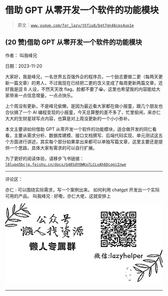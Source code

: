 # 借助 GPT 从零开发一个软件的功能模块

> 原文：[`www.yuque.com/for_lazy/thfiu8/bgt7gn46cps4uo1e`](https://www.yuque.com/for_lazy/thfiu8/bgt7gn46cps4uo1e)

## (20 赞)借助 GPT 从零开发一个软件的功能模块

作者： 叫我峰兄

日期：2023-11-20

大家好，我是峰兄，一名世界五百强外企的程序员，一个励志要做二更（每两天更新一篇文章）的男人，不过我现在已经把二更的含义变成了每周更新两篇文章，还好我是逗 B 人设，不然天天改 flag，脸都不要了😭。这里也希望我的内容能给大家带来一点信息增量，一点点快乐。

上个周没有更新，不是峰兄偷懒，是因为最近看大家都在做小报童，跟几个朋友也合伙搞了一个 AI 编程变现的小报童，今天总算整的差不多了，忙里偷闲，来亦仁大大的生财星球写点内容，也算是对上周没更新的一个小小弥补。

本文主要讲如何借助 GPT 从零开发一个软件的功能模块，适合做开发的同仁看看，主要从需求分析、数据库建模、接口文档撰写、后端代码实现、单元测试这五个方面进行讲述，其实每个部分如果拿出来都可以单独写篇文章，这里主要还是提供一个思路，具体大家有需求的可以自行扩展。

为了更好的阅读体验，请移步飞书链接： [`l0lupq5bcjq.feishu.cn/docx/G48SdYOWKo7LCLxAh6DcqgiInwe`](https://l0lupq5bcjq.feishu.cn/docx/G48SdYOWKo7LCLxAh6DcqgiInwe)

* * *

评论区：

亦仁 : 可以围绕实际需求，写一个案例出来。 如何利用 chatgpt 开发出一个实际可用的产品。
叫我峰兄 : 好嘞，亦仁大佬，这就安排上

![](img/1c37d505930596d12a88ab23e11aa07a.png)

* * *